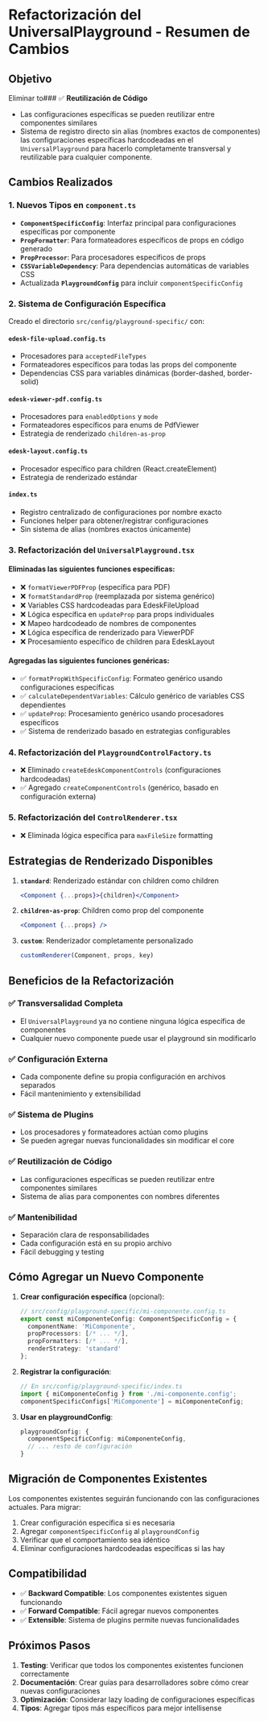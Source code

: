 # Refactorización del UniversalPlayground - Resumen de Cambios

## Objetivo
Eliminar to### ✅ **Reutilización de Código**
- Las configuraciones específicas se pueden reutilizar entre componentes similares
- Sistema de registro directo sin alias (nombres exactos de componentes) las configuraciones específicas hardcodeadas en el `UniversalPlayground` para hacerlo completamente transversal y reutilizable para cualquier componente.

## Cambios Realizados

### 1. Nuevos Tipos en `component.ts`
- **`ComponentSpecificConfig`**: Interfaz principal para configuraciones específicas por componente
- **`PropFormatter`**: Para formateadores específicos de props en código generado
- **`PropProcessor`**: Para procesadores específicos de props
- **`CSSVariableDependency`**: Para dependencias automáticas de variables CSS
- Actualizada **`PlaygroundConfig`** para incluir `componentSpecificConfig`

### 2. Sistema de Configuración Específica
Creado el directorio `src/config/playground-specific/` con:

#### `edesk-file-upload.config.ts`
- Procesadores para `acceptedFileTypes`
- Formateadores específicos para todas las props del componente
- Dependencias CSS para variables dinámicas (border-dashed, border-solid)

#### `edesk-viewer-pdf.config.ts`
- Procesadores para `enabledOptions` y `mode`
- Formateadores específicos para enums de PdfViewer
- Estrategia de renderizado `children-as-prop`

#### `edesk-layout.config.ts`
- Procesador específico para children (React.createElement)
- Estrategia de renderizado estándar

#### `index.ts`
- Registro centralizado de configuraciones por nombre exacto
- Funciones helper para obtener/registrar configuraciones
- Sin sistema de alias (nombres exactos únicamente)

### 3. Refactorización del `UniversalPlayground.tsx`

#### Eliminadas las siguientes funciones específicas:
- ❌ `formatViewerPDFProp` (específica para PDF)
- ❌ `formatStandardProp` (reemplazada por sistema genérico)
- ❌ Variables CSS hardcodeadas para EdeskFileUpload
- ❌ Lógica específica en `updateProp` para props individuales
- ❌ Mapeo hardcodeado de nombres de componentes
- ❌ Lógica específica de renderizado para ViewerPDF
- ❌ Procesamiento específico de children para EdeskLayout

#### Agregadas las siguientes funciones genéricas:
- ✅ `formatPropWithSpecificConfig`: Formateo genérico usando configuraciones específicas
- ✅ `calculateDependentVariables`: Cálculo genérico de variables CSS dependientes
- ✅ `updateProp`: Procesamiento genérico usando procesadores específicos
- ✅ Sistema de renderizado basado en estrategias configurables

### 4. Refactorización del `PlaygroundControlFactory.ts`
- ❌ Eliminado `createEdeskComponentControls` (configuraciones hardcodeadas)
- ✅ Agregado `createComponentControls` (genérico, basado en configuración externa)

### 5. Refactorización del `ControlRenderer.tsx`
- ❌ Eliminada lógica específica para `maxFileSize` formatting

## Estrategias de Renderizado Disponibles

1. **`standard`**: Renderizado estándar con children como children
   ```jsx
   <Component {...props}>{children}</Component>
   ```

2. **`children-as-prop`**: Children como prop del componente
   ```jsx
   <Component {...props} />
   ```

3. **`custom`**: Renderizador completamente personalizado
   ```jsx
   customRenderer(Component, props, key)
   ```

## Beneficios de la Refactorización

### ✅ Transversalidad Completa
- El `UniversalPlayground` ya no contiene ninguna lógica específica de componentes
- Cualquier nuevo componente puede usar el playground sin modificarlo

### ✅ Configuración Externa
- Cada componente define su propia configuración en archivos separados
- Fácil mantenimiento y extensibilidad

### ✅ Sistema de Plugins
- Los procesadores y formateadores actúan como plugins
- Se pueden agregar nuevas funcionalidades sin modificar el core

### ✅ Reutilización de Código
- Las configuraciones específicas se pueden reutilizar entre componentes similares
- Sistema de alias para componentes con nombres diferentes

### ✅ Mantenibilidad
- Separación clara de responsabilidades
- Cada configuración está en su propio archivo
- Fácil debugging y testing

## Cómo Agregar un Nuevo Componente

1. **Crear configuración específica** (opcional):
   ```typescript
   // src/config/playground-specific/mi-componente.config.ts
   export const miComponenteConfig: ComponentSpecificConfig = {
     componentName: 'MiComponente',
     propProcessors: [/* ... */],
     propFormatters: [/* ... */],
     renderStrategy: 'standard'
   };
   ```

2. **Registrar la configuración**:
   ```typescript
   // En src/config/playground-specific/index.ts
   import { miComponenteConfig } from './mi-componente.config';
   componentSpecificConfigs['MiComponente'] = miComponenteConfig;
   ```

3. **Usar en playgroundConfig**:
   ```typescript
   playgroundConfig: {
     componentSpecificConfig: miComponenteConfig,
     // ... resto de configuración
   }
   ```

## Migración de Componentes Existentes

Los componentes existentes seguirán funcionando con las configuraciones actuales. Para migrar:

1. Crear configuración específica si es necesaria
2. Agregar `componentSpecificConfig` al `playgroundConfig`
3. Verificar que el comportamiento sea idéntico
4. Eliminar configuraciones hardcodeadas específicas si las hay

## Compatibilidad

- ✅ **Backward Compatible**: Los componentes existentes siguen funcionando
- ✅ **Forward Compatible**: Fácil agregar nuevos componentes
- ✅ **Extensible**: Sistema de plugins permite nuevas funcionalidades

## Próximos Pasos

1. **Testing**: Verificar que todos los componentes existentes funcionen correctamente
2. **Documentación**: Crear guías para desarrolladores sobre cómo crear nuevas configuraciones
3. **Optimización**: Considerar lazy loading de configuraciones específicas
4. **Tipos**: Agregar tipos más específicos para mejor intellisense
